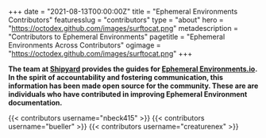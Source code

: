 +++
date = "2021-08-13T00:00:00Z"
title = "Ephemeral Environments Contributors"
featuresslug = "contributors"
type = "about"
hero = "https://octodex.github.com/images/surftocat.png"
metadescription = "Contributors to Ephemeral Environments"
pagetitle = "Ephemeral Environments Across Contributors"
ogimage = "https://octodex.github.com/images/surftocat.png"
+++

**The team at [Shipyard](https://shipyard.build/) provides the guides for [Ephemeral Environments.io](https://ephemeralenvironments.io/). In the spirit of accountability and fostering communication, this information has been made open source for the community. These are are individuals who have contributed in improving Ephemeral Environment documentation.**

{{< contributors username="nbeck415" >}}
{{< contributors username="bueller" >}}
{{< contributors username="creaturenex" >}}